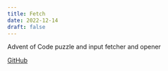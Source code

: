 ```yaml
---
title: Fetch
date: 2022-12-14
draft: false
---
```


Advent of Code puzzle and input fetcher and opener

[GitHub](https://github.com/dbut2/fetch)
